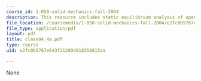 ```yaml
---
course_id: 1-050-solid-mechanics-fall-2004
description: This resource includes static equilibrium analysis of opening the umbrella.
file_location: /coursemedia/1-050-solid-mechanics-fall-2004/e2fc0b5767e643f21209d818350815aa_class04_4a.pdf
file_type: application/pdf
layout: pdf
title: class04_4a.pdf
type: course
uid: e2fc0b5767e643f21209d818350815aa

---
```

None